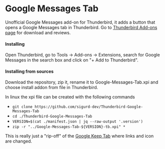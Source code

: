# Google Messages Tab
Unofficial Google Messages add-on for Thunderbird, it adds a button that opens a Google Messages tab in Thunderbird.
Go to [Thunderbird Add-ons page](https://addons.thunderbird.net/thunderbird/addon/google-messages-tab) for download and reviews.

#### Installing 
Open Thunderbird, go to Tools -> Add-ons -> Extensions, search for Google Messages in the search box and click on "+ Add to Thunderbird".

#### Installing from sources
Download the repository, zip it, rename it to Google-Messages-Tab.xpi and choose install addon from file in Thunderbird.

In linux the xpi file can be created with the following commands
* `git clone https://github.com/sigurd-dev/Thunderbird-Google-Messages-Tab`
* `cd ./Thunderbird-Google-Messages-Tab`
* `VERSION=$(cat ./manifest.json | jq --raw-output '.version')`
* `zip -r "../Google-Messages-Tab-${VERSION}-tb.xpi" *`

This is really just a "rip-off" of the [Google Keep Tab](https://github.com/Garoe/Thunderbird-Google-Keep-Tab)
where links and icon are changed.
